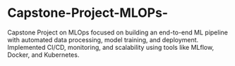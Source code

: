 # Capstone-Project-MLOPs-
Capstone Project on MLOps focused on building an end-to-end ML pipeline with automated data processing, model training, and deployment. Implemented CI/CD, monitoring, and scalability using tools like MLflow, Docker, and Kubernetes.
